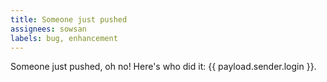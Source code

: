 ```yaml
---
title: Someone just pushed
assignees: sowsan
labels: bug, enhancement
---
```

Someone just pushed, oh no! Here's who did it: {{ payload.sender.login }}.
